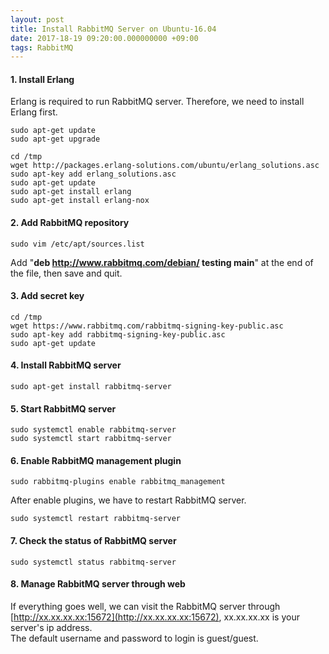 ```yaml
---
layout: post
title: Install RabbitMQ Server on Ubuntu-16.04
date: 2017-18-19 09:20:00.000000000 +09:00
tags: RabbitMQ
---
```


#### 1. Install Erlang
Erlang is required to run RabbitMQ server. Therefore, we need to install Erlang first.

```
sudo apt-get update
sudo apt-get upgrade
```

```
cd /tmp
wget http://packages.erlang-solutions.com/ubuntu/erlang_solutions.asc
sudo apt-key add erlang_solutions.asc
sudo apt-get update
sudo apt-get install erlang
sudo apt-get install erlang-nox
```

#### 2. Add RabbitMQ repository

```
sudo vim /etc/apt/sources.list
```
Add "**deb http://www.rabbitmq.com/debian/ testing main**" at the end of the file, then save and quit.

#### 3. Add secret key

```
cd /tmp
wget https://www.rabbitmq.com/rabbitmq-signing-key-public.asc
sudo apt-key add rabbitmq-signing-key-public.asc
sudo apt-get update
``` 

#### 4. Install RabbitMQ server

```
sudo apt-get install rabbitmq-server
```

#### 5. Start RabbitMQ server

```
sudo systemctl enable rabbitmq-server
sudo systemctl start rabbitmq-server
```

#### 6. Enable RabbitMQ management plugin

```
sudo rabbitmq-plugins enable rabbitmq_management
```

After enable plugins, we have to restart RabbitMQ server.

```
sudo systemctl restart rabbitmq-server
```

#### 7. Check the status of RabbitMQ server

```
sudo systemctl status rabbitmq-server
```

#### 8. Manage RabbitMQ server through web
If everything goes well, we can visit the RabbitMQ server through [http://xx.xx.xx.xx:15672](http://xx.xx.xx.xx:15672), xx.xx.xx.xx is your server's ip address.</br>
The default username and password to login is guest/guest.

